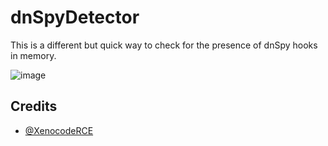 # dnSpyDetector
This is a different but quick way to check for the presence of dnSpy hooks in memory.

![image](https://i.imgur.com/HLtTUff.png)

## Credits
- [@XenocodeRCE](https://github.com/XenocodeRCE)
